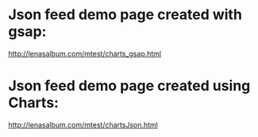 
# Json feed demo page created with gsap:
http://lenasalbum.com/mtest/charts_gsap.html
# Json feed demo page created using Charts:
http://lenasalbum.com/mtest/chartsJson.html
